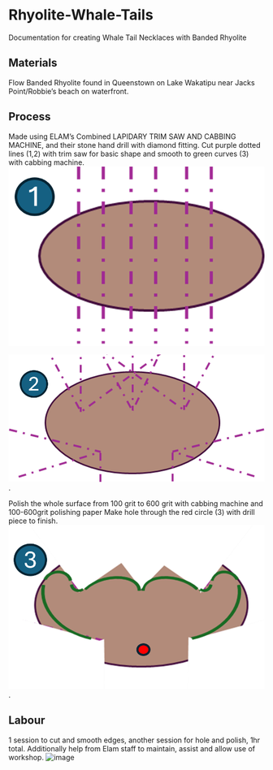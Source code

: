 # Rhyolite-Whale-Tails
Documentation for creating Whale Tail Necklaces with Banded Rhyolite

## Materials
Flow Banded Rhyolite found in Queenstown on Lake Wakatipu near Jacks Point/Robbie’s beach on waterfront.
## Process
Made using ELAM’s Combined LAPIDARY TRIM SAW AND CABBING MACHINE, and their stone hand drill with diamond fitting.
Cut purple dotted lines (1,2) with trim saw for basic shape and smooth to green curves (3) with cabbing machine.
![alt text](https://github.com/ParanoidAndriod6642/Rhyolite-Whale-Tails/blob/main/WhaleTail1.png "Whale Tail Diagram 1")

![alt text](https://github.com/ParanoidAndriod6642/Rhyolite-Whale-Tails/blob/main/WhaleTail2.png "Whale Tail Diagram 2").

Polish the whole surface from 100 grit to 600 grit with cabbing machine and 100-600grit polishing paper
Make hole through the red circle (3) with drill piece to finish.
![alt text](https://github.com/ParanoidAndriod6642/Rhyolite-Whale-Tails/blob/main/WhaleTail3.png "Whale Tail Diagram 3").
## Labour
1 session to cut and smooth edges, another session for hole and polish, 1hr total.
Additionally help from Elam staff to maintain, assist and allow use of workshop.
![image](https://github.com/user-attachments/assets/3124fb05-2c5d-4edd-bdef-e74a596e9592)
